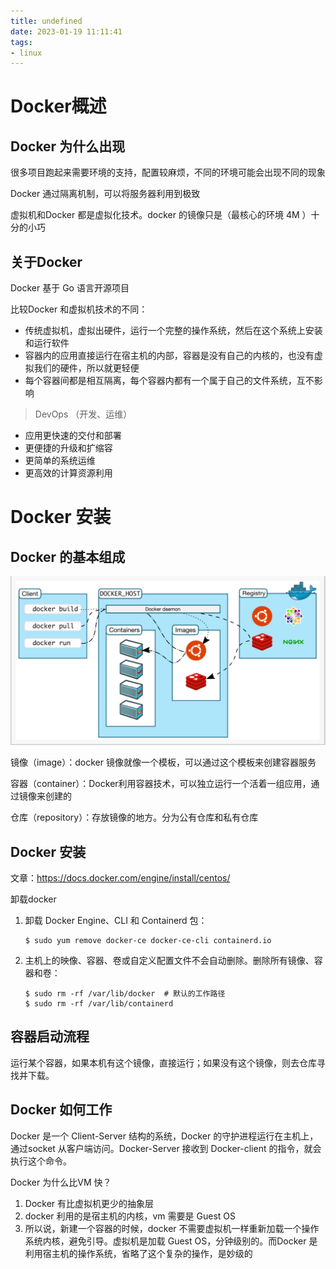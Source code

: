 ```yaml
---
title: undefined
date: 2023-01-19 11:11:41
tags:
- linux
---
```


# Docker概述

## Docker 为什么出现

很多项目跑起来需要环境的支持，配置较麻烦，不同的环境可能会出现不同的现象

Docker 通过隔离机制，可以将服务器利用到极致

虚拟机和Docker 都是虚拟化技术。docker 的镜像只是（最核心的环境 4M ）十分的小巧

## 关于Docker

Docker 基于 Go 语言开源项目

比较Docker 和虚拟机技术的不同：

- 传统虚拟机，虚拟出硬件，运行一个完整的操作系统，然后在这个系统上安装和运行软件
- 容器内的应用直接运行在宿主机的内部，容器是没有自己的内核的，也没有虚拟我们的硬件，所以就更轻便
- 每个容器间都是相互隔离，每个容器内都有一个属于自己的文件系统，互不影响

> DevOps （开发、运维）

- 应用更快速的交付和部署
- 更便捷的升级和扩缩容
- 更简单的系统运维
- 更高效的计算资源利用

# Docker 安装



## Docker 的基本组成

![](./image/docker架构图.png)

镜像（image）：docker 镜像就像一个模板，可以通过这个模板来创建容器服务

容器（container）：Docker利用容器技术，可以独立运行一个活着一组应用，通过镜像来创建的

仓库（repository）：存放镜像的地方。分为公有仓库和私有仓库



## Docker 安装

文章：https://docs.docker.com/engine/install/centos/

卸载docker

1. 卸载 Docker Engine、CLI 和 Containerd 包：

    ```
    $ sudo yum remove docker-ce docker-ce-cli containerd.io
    ```

2. 主机上的映像、容器、卷或自定义配置文件不会自动删除。删除所有镜像、容器和卷：

    ```
    $ sudo rm -rf /var/lib/docker  # 默认的工作路径
    $ sudo rm -rf /var/lib/containerd
    ```

## 容器启动流程

运行某个容器，如果本机有这个镜像，直接运行；如果没有这个镜像，则去仓库寻找并下载。

## Docker 如何工作

Docker 是一个 Client-Server 结构的系统，Docker 的守护进程运行在主机上，通过socket 从客户端访问。Docker-Server 接收到 Docker-client 的指令，就会执行这个命令。

Docker 为什么比VM 快？

1. Docker 有比虚拟机更少的抽象层
2. docker 利用的是宿主机的内核，vm 需要是 Guest OS
3. 所以说，新建一个容器的时候，docker 不需要虚拟机一样重新加载一个操作系统内核，避免引导。虚拟机是加载 Guest OS，分钟级别的。而Docker 是利用宿主机的操作系统，省略了这个复杂的操作，是妙级的